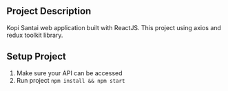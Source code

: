 ## Project Description
Kopi Santai web application built with ReactJS. This project using axios and redux toolkit library.
  
## Setup Project
1. Make sure your API can be accessed
2. Run project ```npm install && npm start```
